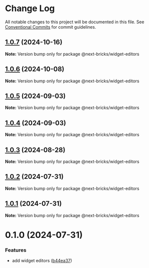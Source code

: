 # Change Log

All notable changes to this project will be documented in this file.
See [Conventional Commits](https://conventionalcommits.org) for commit guidelines.

## [1.0.7](https://github.com/easyops-cn/next-bricks/compare/@next-bricks/widget-editors@1.0.6...@next-bricks/widget-editors@1.0.7) (2024-10-16)

**Note:** Version bump only for package @next-bricks/widget-editors





## [1.0.6](https://github.com/easyops-cn/next-bricks/compare/@next-bricks/widget-editors@1.0.5...@next-bricks/widget-editors@1.0.6) (2024-10-08)

**Note:** Version bump only for package @next-bricks/widget-editors





## [1.0.5](https://github.com/easyops-cn/next-bricks/compare/@next-bricks/widget-editors@1.0.4...@next-bricks/widget-editors@1.0.5) (2024-09-03)

**Note:** Version bump only for package @next-bricks/widget-editors

## [1.0.4](https://github.com/easyops-cn/next-bricks/compare/@next-bricks/widget-editors@1.0.3...@next-bricks/widget-editors@1.0.4) (2024-09-03)

**Note:** Version bump only for package @next-bricks/widget-editors

## [1.0.3](https://github.com/easyops-cn/next-bricks/compare/@next-bricks/widget-editors@1.0.2...@next-bricks/widget-editors@1.0.3) (2024-08-28)

**Note:** Version bump only for package @next-bricks/widget-editors

## [1.0.2](https://github.com/easyops-cn/next-bricks/compare/@next-bricks/widget-editors@1.0.1...@next-bricks/widget-editors@1.0.2) (2024-07-31)

**Note:** Version bump only for package @next-bricks/widget-editors

## [1.0.1](https://github.com/easyops-cn/next-bricks/compare/@next-bricks/widget-editors@0.1.0...@next-bricks/widget-editors@1.0.1) (2024-07-31)

**Note:** Version bump only for package @next-bricks/widget-editors

# 0.1.0 (2024-07-31)

### Features

- add widget editors ([b44ea37](https://github.com/easyops-cn/next-bricks/commit/b44ea3732d86ebe5e20d4f9eaf65147aa072adf1))
